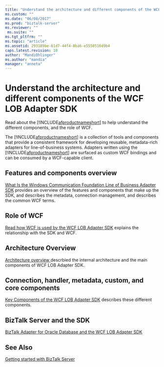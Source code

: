 ```yaml
---
title: "Understand the architecture and different components of the WCF LOB Adapter SDK | Microsoft Docs"
ms.custom: ""
ms.date: "06/08/2017"
ms.prod: "biztalk-server"
ms.reviewer: ""
 ms.suite: ""
ms.tgt_pltfrm: ""
ms.topic: "article"
ms.assetid: 293189be-61d7-44f4-8ba6-e5550516d9b4
caps.latest.revision: 10
author: "MandiOhlinger"
ms.author: "mandia"
manager: "anneta"
---
```

# Understand the architecture and different components of the WCF LOB Adapter SDK
Read about the [!INCLUDE[afproductnameshort](../../includes/afproductnameshort-md.md)] to help understand the different components, and the role of WCF.  

The [!INCLUDE[afproductnameshort](../../includes/afproductnameshort-md.md)] is a collection of tools and components that provide a consistent framework for developing reusable, metadata-rich adapters for line-of-business systems. Adapters written using the [!INCLUDE[afproductnameshort](../../includes/afproductnameshort-md.md)] are surfaced as custom WCF bindings and can be consumed by a WCF-capable client.  
  
## Features and components overview
[What Is the Windows Communication Foundation Line of Business Adapter SDK](what-is-the-windows-communication-foundation-line-of-business-adapter-sdk.md) provides an overview of the features and components that make up the SDK, and describes the metadata, connection management, and describes the common WCF terms.

## Role of WCF  
[Read how WCF is used by the WCF LOB Adapter SDK](read-how-wcf-is-used-by-the-wcf-lob-adapter-sdk.md) explains the relationship with the SDK and WCF.

## Architecture Overview  
[Architecture overview ](architecture-overview-of-the-wcf-lob-adapter-sdk.md) descrbied the internal architecture and the main components of WCF LOB Adapter SDK.
 
## Connection, handler, metadata, custom, and core components
[Key Components of the WCF LOB Adapter SDK](key-components-of-the-wcf-lob-adapter-sdk.md) describes these different components.

## BizTalk Server and the SDK  
[BizTalk Adapter for Oracle Database and the WCF LOB Adapter SDK](../adapter-oracle-database/architecture-overview-of-the-biztalk-adapter-for-oracle-database.md)   
  
## See Also  
 [Getting started with BizTalk Server](../../core/getting-started-with-biztalk-server.md)